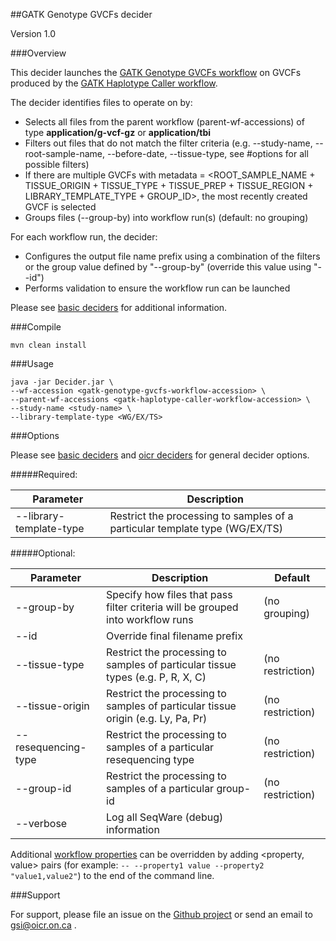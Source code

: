 ##GATK Genotype GVCFs decider

Version 1.0

###Overview

This decider launches the [GATK Genotype GVCFs workflow](../workflow-gatk-genotype-gvcfs) on GVCFs produced by the [GATK Haplotype Caller workflow](../workflow-gatk-haplotype-caller).  

The decider identifies files to operate on by:

* Selects all files from the parent workflow (parent-wf-accessions) of type **application/g-vcf-gz** or **application/tbi**
* Filters out files that do not match the filter criteria (e.g. --study-name, --root-sample-name, --before-date, --tissue-type, see #options for all possible filters)
* If there are multiple GVCFs with metadata = \<ROOT_SAMPLE_NAME + TISSUE_ORIGIN + TISSUE_TYPE + TISSUE_PREP + TISSUE_REGION + LIBRARY_TEMPLATE_TYPE + GROUP_ID\>, the most recently created GVCF is selected
* Groups files (--group-by) into workflow run(s) (default: no grouping)

For each workflow run, the decider:

* Configures the output file name prefix using a combination of the filters or the group value defined by "--group-by" (override this value using "--id")
* Performs validation to ensure the workflow run can be launched

Please see [basic deciders](https://seqware.github.io/docs/6-pipeline/basic_deciders) for additional information.

###Compile

```
mvn clean install
```

###Usage

```
java -jar Decider.jar \
--wf-accession <gatk-genotype-gvcfs-workflow-accession> \
--parent-wf-accessions <gatk-haplotype-caller-workflow-accession> \
--study-name <study-name> \
--library-template-type <WG/EX/TS>
```

###Options

Please see [basic deciders](http://seqware.github.io/docs/17-plugins/#basicdecider) and [oicr deciders](https://github.com/oicr-gsi/pipedev/tree/master/deciders#options) for general decider options.

#####Required:

Parameter | Description
---|---
--library-template-type | Restrict the processing to samples of a particular template type (WG/EX/TS)

#####Optional:

Parameter | Description | Default
---|---|---
--group-by | Specify how files that pass filter criteria will be grouped into workflow runs | (no grouping)
--id | Override final filename prefix |
--tissue-type | Restrict the processing to samples of particular tissue types (e.g. P, R, X, C) | (no restriction)
--tissue-origin | Restrict the processing to samples of particular tissue origin (e.g. Ly, Pa, Pr) | (no restriction)
--resequencing-type | Restrict the processing to samples of a particular resequencing type | (no restriction)
--group-id | Restrict the processing to samples of a particular group-id | (no restriction)
--verbose | Log all SeqWare (debug) information |

Additional [workflow properties](../workflow-gatk-genotype-gvcfs/README.md#options) can be overridden by adding \<property, value\> pairs (for example: `-- --property1 value --property2 "value1,value2"`) to the end of the command line.

###Support

For support, please file an issue on the [Github project](https://github.com/oicr-gsi) or send an email to gsi@oicr.on.ca .
